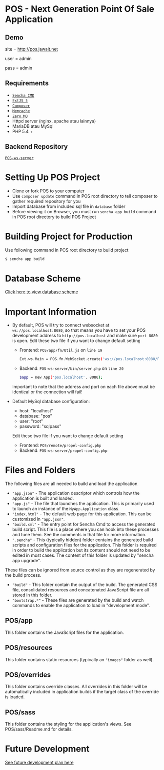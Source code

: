 # POS - Next Generation Point Of Sale Application

## Demo

site = http://pos.jawait.net

user = admin

pass = admin

## Requirements
 - [`Sencha CMD`](http://www.sencha.com/products/sencha-cmd/download)
 - [`ExtJS 5`](http://www.sencha.com/products/extjs/download/ext-js-5.0.1/)
 - [`Composer`](https://getcomposer.org/)
 - [`Memcache`](http://memcached.org/)
 - [`Zero MQ`](http://zeromq.org/)
 - Httpd server (nginx, apache atau lainnya)
 - MariaDB atau MySql
 - PHP 5.4 +
 
## Backend Repository
 
 [`POS-ws-server`](https://github.com/nicklaros/POS-ws-server)
 
# Setting Up POS Project
 
 - Clone or fork POS to your computer
 - Use `composer update` command in POS root directory to tell composer to gather required 
   repository for you
 - Import database from included sql file in `database` folder
 - Before viewing it on Browser, you must run `sencha app build` command in POS root 
   directory to build POS Project

# Building Project for Production
 
Use following command in POS root directory to build project

```bash
$ sencha app build
```

# Database Scheme

[Click here to view database scheme](https://github.com/nicklaros/POS-ws-server/blob/master/schema.xml)

# Important Information

 - By default, POS will try to connect websocket at `ws://pos.localhost:8080`, so that means
   you have to set your POS development address to `http://pos.localhost` and make sure `port 8080`
   is open. Edit these two file if you want to change default setting
   - Frontend: `POS/app/fn/Util.js` on `line 19`
   
     ```bash
     Ext.ws.Main = POS.fn.WebSocket.create('ws://pos.localhost:8080/POS/Mains');
     ```
     
   - Backend: `POS-ws-server/bin/server.php` on `line 20`
   
     ```bash
     $app = new App('pos.localhost', 8080);
     ```
     
   Important to note that the address and port on each file above must be identical or the connection will fail!
 - Default MySql database configuration:
   - host: "localhost"
   - database: "pos"
   - user: "root"
   - password: "sqlpass"
   
   Edit these two file if you want to change default setting
   - Frontend: `POS/remote/propel-config.php`
   - Backend: `POS-ws-server/propel-config.php`
 
# Files and Folders

The following files are all needed to build and load the application.

 - `"app.json"` - The application descriptor which controls how the application is
   built and loaded.
 - `"app.js"` - The file that launches the application. This is primarily used to
   launch an instance of the `MyApp.Application` class.
 - `"index.html"` - The default web page for this application. This can be customized
   in `"app.json"`.
 - `"build.xml"` - The entry point for Sencha Cmd to access the generated build
   script. This file is a place where you can hook into these processes and tune
   them. See the comments in that file for more information.
 - `".sencha"` - This (typically hidden) folder contains the generated build scripts
   and configuration files for the application. This folder is required in order to
   build the application but its content should not need to be edited in most cases.
   The content of this folder is updated by "sencha app upgrade".

These files can be ignored from source control as they are regenerated by the build
process.

 - `"build"` - This folder contain the output of the build. The generated CSS file,
   consolidated resources and concatenated JavaScript file are all stored in this
   folder.
 - `"bootstrap.*"` - These files are generated by the build and watch commands to
   enable the application to load in "development mode".

## POS/app

This folder contains the JavaScript files for the application.

## POS/resources

This folder contains static resources (typically an `"images"` folder as well).

## POS/overrides

This folder contains override classes. All overrides in this folder will be 
automatically included in application builds if the target class of the override
is loaded.

## POS/sass

This folder contains the styling for the application's views. See POS/sass/Readme.md
for details.

# Future Development

[See future development plan here](https://github.com/nicklaros/POS/wiki/Plan)
 